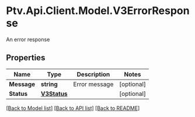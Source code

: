 # Ptv.Api.Client.Model.V3ErrorResponse
An error response

## Properties

Name | Type | Description | Notes
------------ | ------------- | ------------- | -------------
**Message** | **string** | Error message | [optional] 
**Status** | [**V3Status**](V3Status.md) |  | [optional] 

[[Back to Model list]](../README.md#documentation-for-models) [[Back to API list]](../README.md#documentation-for-api-endpoints) [[Back to README]](../README.md)

